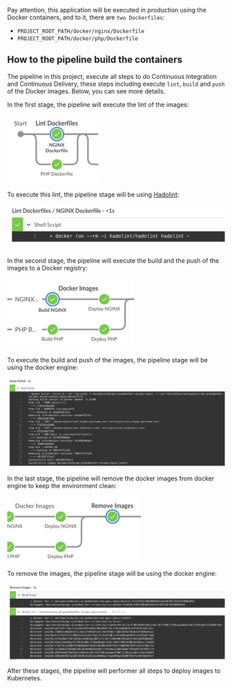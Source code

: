 Pay attention, this application will be executed in production using the Docker containers, and to it, there are `two Dockerfiles`:

* `PROJECT_ROOT_PATH/docker/nginx/Dockerfile`
* `PROJECT_ROOT_PATH/docker/php/Dockerfile`

## How to the pipeline build the containers

The pipeline in this project, execute all steps to do Continuous Integration and Continuous Delivery, these steps including execute `lint`, `build` and `push` of the Docker images. Below, you can see more details.

In the first stage, the pipeline will execute the lint of the images:

![alt lint-dockerfiles](./images/pipeline/jenkins-pipeline-lint-dockerfiles.png)

To execute this lint, the pipeline stage will be using [Hadolint](https://github.com/hadolint/hadolint):

![alt hadolint](./images/pipeline/jenkins-pipeline-hadolint.png)

In the second stage, the pipeline will execute the build and the push of the images to a Docker registry:

![alt build-docker-images](./images/pipeline/jenkins-pipeline-build-images.png)

To execute the build and push of the images, the pipeline stage will be using the docker engine:

![alt build-docker-images-log](./images/pipeline/jenkins-pipeline-build-images-log.png)

In the last stage, the pipeline will remove the docker images from docker engine to keep the environment clean:

![alt remove-docker-images](./images/pipeline/jenkins-pipeline-remove-docker-images.png)

To remove the images, the pipeline stage will be using the docker engine:

![alt remove-docker-images-log](./images/pipeline/jenkins-pipeline-remove-docker-images-log.png)

After these stages, the pipeline will performer all steps to deploy images to Kubernetes.